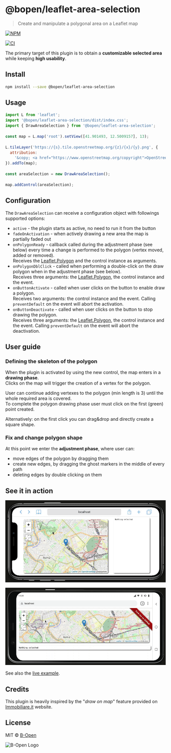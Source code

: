 # @bopen/leaflet-area-selection

> Create and manipulate a polygonal area on a Leaflet map

[![NPM](https://img.shields.io/npm/v/@bopen/leaflet-area-selection.svg)](https://www.npmjs.com/package/@bopen/leaflet-area-selection)

[![CI](https://github.com/bopen/leaflet-area-selection/actions/workflows/main.yml/badge.svg)](https://github.com/bopen/leaflet-area-selection/actions/workflows/main.yml)

The primary target of this plugin is to obtain a **customizable selected area** while keeping **high usability**.

## Install

```bash
npm install --save @bopen/leaflet-area-selection
```

## Usage

```javascript
import L from 'leaflet';
import '@bopen/leaflet-area-selection/dist/index.css';
import { DrawAreaSelection } from '@bopen/leaflet-area-selection';

const map = L.map('root').setView([41.901493, 12.5009157], 13);

L.tileLayer('https://{s}.tile.openstreetmap.org/{z}/{x}/{y}.png', {
  attribution:
    '&copy; <a href="https://www.openstreetmap.org/copyright">OpenStreetMap</a> contributors',
}).addTo(map);

const areaSelection = new DrawAreaSelection();

map.addControl(areaSelection);
```

## Configuration

The `DrawAreaSelection` can receive a configuration object with followings supported options:

- `active` - the plugin starts as active, no need to run it from the button
- `fadeOnActivation` - when actively drawing a new area the map is partially faded out
- `onPolygonReady` - callback called during the adjustment phase (see below) every time a change is performed to the polygon (vertex moved, added or removed).<br>
  Receives the [Leaflet.Polygon](https://leafletjs.com/reference.html#polygon) and the control instance as arguments.
- `onPolygonDblClick` - called when performing a double-click on the draw polygon when in the adjustment phase (see below).<br>
  Receives three arguments: the [Leaflet.Polygon](https://leafletjs.com/reference.html#polygon), the control instance and the event.
- `onButtonActivate` - called when user clicks on the button to enable draw a polygon.<br>
  Receives two arguments: the control instance and the event. Calling `preventDefault` on the event will abort the activation.
- `onButtonDeactivate` - called when user clicks on the button to stop drawing the polygon.<br>
  Receives three arguments: the [Leaflet.Polygon](https://leafletjs.com/reference.html#polygon), the control instance and the event.
  Calling `preventDefault` on the event will abort the deactivation.

## User guide

### Defining the skeleton of the polygon

When the plugin is activated by using the new control, the map enters in a **drawing phase**.<br>
Clicks on the map will trigger the creation of a vertex for the polygon.

User can continue adding vertexes to the polygon (min length is 3) until the whole required area is covered.<br>
To complete the polygon drawing phase user must click on the first (green) point created.

Alternatively: on the first click you can drag&drop and directly create a square shape.

### Fix and change polygon shape

At this point we enter the **adjustment phase**, where user can:

- move edges of the polygon by dragging them
- create new edges, by dragging the ghost markers in the middle of every path
- deleting edges by double clicking on them

## See it in action

![Example animation](./example.gif)

![Example creating a rect](./example-rect.gif)

See also the [live example](https://bopen.github.io/leaflet-area-selection).

## Credits

This plugin is heavily inspired by the "_draw on map_" feature provided on [Immobiliare.it](https://www.immobiliare.it) website.

## License

MIT © [B-Open](https://www.bopen.eu/)

<img alt="B-Open Logo" src="./example/src/B-Open.svg" width="50" />
